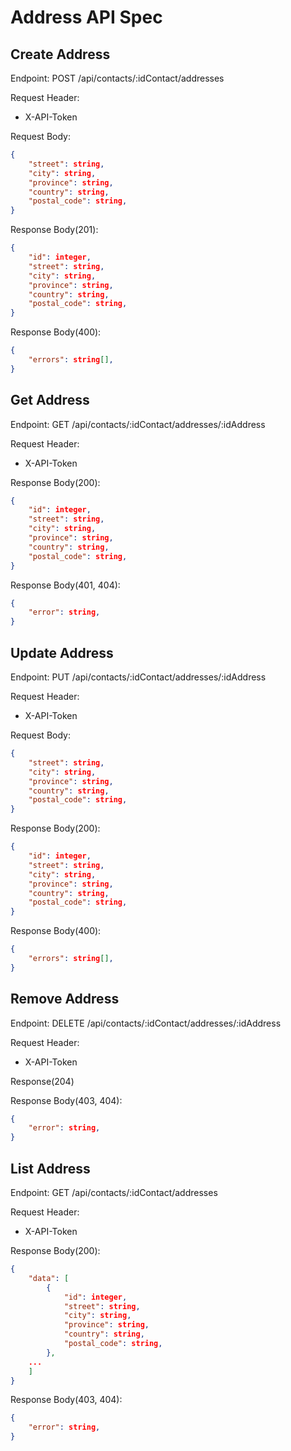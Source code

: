 # Address API Spec

## Create Address

Endpoint: POST /api/contacts/:idContact/addresses

Request Header:
- X-API-Token

Request Body:

```json
{
    "street": string,
    "city": string,
    "province": string,
    "country": string,
    "postal_code": string,
}
```

Response Body(201):

```json
{
    "id": integer,
    "street": string,
    "city": string,
    "province": string,
    "country": string,
    "postal_code": string,
}

```

Response Body(400):

```json
{
    "errors": string[],
}
```

## Get Address

Endpoint: GET /api/contacts/:idContact/addresses/:idAddress

Request Header:
- X-API-Token

Response Body(200):

```json
{
    "id": integer,
    "street": string,
    "city": string,
    "province": string,
    "country": string,
    "postal_code": string,
}

```

Response Body(401, 404):

```json
{
    "error": string,
}
```
## Update Address

Endpoint: PUT /api/contacts/:idContact/addresses/:idAddress

Request Header:
- X-API-Token

Request Body:

```json
{
    "street": string,
    "city": string,
    "province": string,
    "country": string,
    "postal_code": string,
}
```

Response Body(200):

```json
{
    "id": integer,
    "street": string,
    "city": string,
    "province": string,
    "country": string,
    "postal_code": string,
}

```

Response Body(400):

```json
{
    "errors": string[],
}
```

## Remove Address

Endpoint: DELETE /api/contacts/:idContact/addresses/:idAddress

Request Header:
- X-API-Token

Response(204)

Response Body(403, 404):

```json
{
    "error": string,
}
```

## List Address

Endpoint: GET /api/contacts/:idContact/addresses

Request Header:
- X-API-Token

Response Body(200):

```json
{
    "data": [
        {
            "id": integer,
            "street": string,
            "city": string,
            "province": string,
            "country": string,
            "postal_code": string, 
        },
    ...
    ]
}
```

Response Body(403, 404):

```json
{
    "error": string,
}
```
